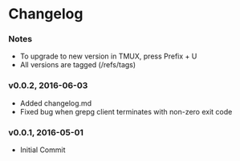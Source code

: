 # Changelog

### Notes
- To upgrade to new version in TMUX, press Prefix + U
- All versions are tagged (/refs/tags)

### v0.0.2, 2016-06-03
- Added changelog.md
- Fixed bug when grepg client terminates with non-zero exit code

### v0.0.1, 2016-05-01
- Initial Commit
